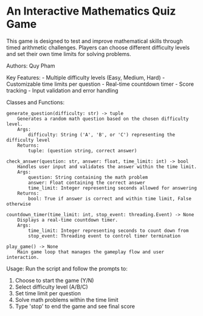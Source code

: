 # An Interactive Mathematics Quiz Game

This game is designed to test and improve mathematical skills through timed arithmetic challenges.
Players can choose different difficulty levels and set their own time limits for solving problems.

Authors: Quy Pham

Key Features:
    - Multiple difficulty levels (Easy, Medium, Hard)
    - Customizable time limits per question
    - Real-time countdown timer
    - Score tracking
    - Input validation and error handling

Classes and Functions:

    generate_question(difficulty: str) -> tuple
        Generates a random math question based on the chosen difficulty level.
        Args:
            difficulty: String ('A', 'B', or 'C') representing the difficulty level
        Returns:
            tuple: (question string, correct answer)

    check_answer(question: str, answer: float, time_limit: int) -> bool
        Handles user input and validates the answer within the time limit.
        Args:
            question: String containing the math problem
            answer: Float containing the correct answer
            time_limit: Integer representing seconds allowed for answering
        Returns:
            bool: True if answer is correct and within time limit, False otherwise

    countdown_timer(time_limit: int, stop_event: threading.Event) -> None
        Displays a real-time countdown timer.
        Args:
            time_limit: Integer representing seconds to count down from
            stop_event: Threading event to control timer termination

    play_game() -> None
        Main game loop that manages the gameplay flow and user interaction.

Usage:
Run the script and follow the prompts to:
1. Choose to start the game (Y/N)
2. Select difficulty level (A/B/C)
3. Set time limit per question
4. Solve math problems within the time limit
5. Type 'stop' to end the game and see final score

